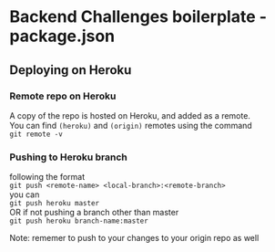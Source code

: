 # Backend Challenges boilerplate - package.json

## Deploying on Heroku  

### Remote repo on Heroku  

A copy of the repo is hosted on Heroku, and added as a remote.  
You can find `(heroku)` and `(origin)` remotes using the command  
`git remote -v`  

### Pushing to Heroku branch

following the format  
`git push <remote-name> <local-branch>:<remote-branch>`  
you can  
`git push heroku master`  
OR if not pushing a branch other than master  
`git push heroku branch-name:master`  

Note: rememer to push to your changes to your origin repo as well

